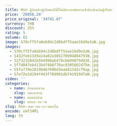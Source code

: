 ```yaml
---
title: Hsn ตู้ด้านข้างตู้เก็บของไม้โอ๊คสีดำวอลนัททางเข้าห้องนั่งเล่นตู้เก็บชา
price: '26056.24'
price_original: '34741.67'
currency: THB
discount: 25%
rating: 5
volume: 82
image: S70cff5fa0eb94c2d8bdff5aae16d9e3aN.jpg
images:
  - S70cff5fa0eb94c2d8bdff5aae16d9e3aN.jpg
  - S432feb1339a14a02a305270994884793B.jpg
  - S2f3232842b594998ab479cb8d9879493E.jpg
  - Sf7d047eb413b4f4b8f70ac9305602d75m.jpg
  - S5fa779e281904b7696d3ead413d2cf9ap.jpg
  - S7e72e3d194f443f789991db74191947aN.jpg
video: ''
categories:
  - name: บ้านและสวน
    slug: านและสวน
  - name: ตกแต่งบ้าน
    slug: ตกแต-งบ-าน
slug: hsn-านข-างต-เก-บของไม
encode: okF34Mi
lang: th
---
```

  